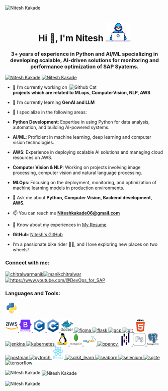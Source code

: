
<p align="left"> <img src="https://komarev.com/ghpvc/?username=niteshkakade06" alt="Nitesh Kakade"/> </p>

<h1 align="center">Hi 👋, I'm Nitesh <img src="https://github.com/niteshkakade06/NiteshKakade/blob/main/Assets/Developer.gif" width="80px"> 
<h3 align="center">
3+ years of experience in Python and AI/ML specializing in developing scalable, AI-driven solutions for monitoring and performance optimization of SAP Syatems.</h3>

<p >  </p>



<p> 
  <a align="left" href="https://www.linkedin.com/in/Nitesh-Kakade/" target="blank"><img src="https://img.shields.io/badge/Connect%20with%20me%20on-LinkedIn-blue?style=for-the-badge&logo=linkedin" alt="Nitesh Kakade" /></a> 
  <a  align="right"  href="https://twitter.com/niteshkakade06" target="blank"><img src="https://img.shields.io/twitter/follow/Nitesh_Kakade?logo=twitter&style=for-the-badge" alt="Nitesh Kakade" /></a>
  
  </p>
<img align="right" width=300px alt="Github Cat" src="https://user-images.githubusercontent.com/74038190/235224431-e8c8c12e-6826-47f1-89fb-2ddad83b3abf.gif" width="300" />

- 🔭 I’m currently working on **projects which are related to MLops, ComputerVision, NLP, AWS**

- 🌱 I’m currently learning **GenAI and LLM**

- 👯 I specialize in the following areas:

-   **Python Development**: Expertise in using Python for data analysis, automation, and building AI-powered systems.
-   **AI/ML**: Proficient in machine learning, deep learning and computer vision technologies.
-   **AWS**: Experience in deploying scalable AI solutions and managing cloud resources on AWS.
-   **Computer Vision & NLP**: Working on projects involving image processing, computer vision and natural language processing.
-   **MLOps**: Focusing on the deployment, monitoring, and optimization of machine learning models in production environments.



- 💬 Ask me about **Python, Computer Vision, Backend development, AWS.**

- 📫 You can reach me **Niteshkakade06@gmail.com**

- 📄 Know about my experiences in  [My Resume](https://drive.google.com/file/d/1xmIkc9nC27CVXwkLjnDsUnYGNYXeqOsI/view?usp=sharing)
- **GitHub**: [Nitesh's GitHub](https://github.com/niteshkakade06)
- I’m a passionate bike rider 🚴‍♂️, and I love exploring new places on two wheels!


<h3 align="left">Connect with me:</h3>
<p align="left">
<a href="https://linkedin.com/in/Nitesh-kakade" target="blank"><img align="center" src="https://raw.githubusercontent.com/rahuldkjain/github-profile-readme-generator/master/src/images/icons/Social/linked-in-alt.svg" alt="chitralwarmanik" height="30" width="40" /></a><a href="https://www.kaggle.com/niteshkakade" target="blank"><img align="center" src="https://raw.githubusercontent.com/rahuldkjain/github-profile-readme-generator/master/src/images/icons/Social/kaggle.svg" alt="manikchitralwar" height="30" width="40" /></a>
</a>
<a href="https://www.youtube.com/@DevOps_for_SAP" target="blank"><img align="center" src="https://raw.githubusercontent.com/rahuldkjain/github-profile-readme-generator/master/src/images/icons/Social/youtube.svg" alt="https://www.youtube.com/@DevOps_for_SAP" height="30" width="40" /></a>
</p>

<h3 align="left">Languages and Tools:</h3>
<a href="https://www.python.org" target="_blank" rel="noreferrer"> <img src="https://raw.githubusercontent.com/devicons/devicon/master/icons/python/python-original.svg" alt="python" width="40" height="40"/> </a>
<p align="left"> <a href="https://aws.amazon.com" target="_blank" rel="noreferrer"> <img src="https://raw.githubusercontent.com/devicons/devicon/master/icons/amazonwebservices/amazonwebservices-original-wordmark.svg" alt="aws" width="40" height="40"/> </a> <a href="https://getbootstrap.com" target="_blank" rel="noreferrer"> <img src="https://raw.githubusercontent.com/devicons/devicon/master/icons/bootstrap/bootstrap-plain-wordmark.svg" alt="bootstrap" width="40" height="40"/> </a> <a href="https://www.cprogramming.com/" target="_blank" rel="noreferrer"> <img src="https://raw.githubusercontent.com/devicons/devicon/master/icons/c/c-original.svg" alt="c" width="40" height="40"/> </a> <a href="https://www.w3schools.com/cpp/" target="_blank" rel="noreferrer"> <img src="https://raw.githubusercontent.com/devicons/devicon/master/icons/cplusplus/cplusplus-original.svg" alt="cplusplus" width="40" height="40"/> </a> <a href="https://www.docker.com/" target="_blank" rel="noreferrer"> <img src="https://raw.githubusercontent.com/devicons/devicon/master/icons/docker/docker-original-wordmark.svg" alt="docker" width="40" height="40"/> </a> <a href="https://www.figma.com/" target="_blank" rel="noreferrer"> <img src="https://www.vectorlogo.zone/logos/figma/figma-icon.svg" alt="figma" width="40" height="40"/> </a> <a href="https://flask.palletsprojects.com/" target="_blank" rel="noreferrer"> <img src="https://www.vectorlogo.zone/logos/palletsprojects_flask/palletsprojects_flask-official~v2.svg" alt="flask" width="40" height="40"/> </a> <a href="https://cloud.google.com" target="_blank" rel="noreferrer"> <img src="https://www.vectorlogo.zone/logos/google_cloud/google_cloud-icon.svg" alt="gcp" width="40" height="40"/> </a> <a href="https://git-scm.com/" target="_blank" rel="noreferrer"> <img src="https://www.vectorlogo.zone/logos/git-scm/git-scm-icon.svg" alt="git" width="40" height="40"/> </a> <a href="https://www.w3.org/html/" target="_blank" rel="noreferrer"> <img src="https://raw.githubusercontent.com/devicons/devicon/master/icons/html5/html5-original-wordmark.svg" alt="html5" width="40" height="40"/> </a> <a href="https://www.jenkins.io" target="_blank" rel="noreferrer"> <img src="https://www.vectorlogo.zone/logos/jenkins/jenkins-icon.svg" alt="jenkins" width="40" height="40"/> </a> <a href="https://kubernetes.io" target="_blank" rel="noreferrer"> <img src="https://www.vectorlogo.zone/logos/kubernetes/kubernetes-icon.svg" alt="kubernetes" width="40" height="40"/> </a> <a href="https://www.linux.org/" target="_blank" rel="noreferrer"> <img src="https://raw.githubusercontent.com/devicons/devicon/master/icons/linux/linux-original.svg" alt="linux" width="40" height="40"/> </a> <a href="https://www.mongodb.com/" target="_blank" rel="noreferrer"> <img src="https://raw.githubusercontent.com/devicons/devicon/master/icons/mongodb/mongodb-original-wordmark.svg" alt="mongodb" width="40" height="40"/> </a> <a href="https://www.mysql.com/" target="_blank" rel="noreferrer"> <img src="https://raw.githubusercontent.com/devicons/devicon/master/icons/mysql/mysql-original-wordmark.svg" alt="mysql" width="40" height="40"/> </a> <a href="https://opencv.org/" target="_blank" rel="noreferrer"> <img src="https://www.vectorlogo.zone/logos/opencv/opencv-icon.svg" alt="opencv" width="40" height="40"/> </a> <a href="https://pandas.pydata.org/" target="_blank" rel="noreferrer"> <img src="https://raw.githubusercontent.com/devicons/devicon/2ae2a900d2f041da66e950e4d48052658d850630/icons/pandas/pandas-original.svg" alt="pandas" width="40" height="40"/> </a> <a href="https://www.photoshop.com/en" target="_blank" rel="noreferrer"> <img src="https://raw.githubusercontent.com/devicons/devicon/master/icons/photoshop/photoshop-line.svg" alt="photoshop" width="40" height="40"/> </a> <a href="https://www.postgresql.org" target="_blank" rel="noreferrer"> <img src="https://raw.githubusercontent.com/devicons/devicon/master/icons/postgresql/postgresql-original-wordmark.svg" alt="postgresql" width="40" height="40"/> </a> <a href="https://postman.com" target="_blank" rel="noreferrer"> <img src="https://www.vectorlogo.zone/logos/getpostman/getpostman-icon.svg" alt="postman" width="40" height="40"/> </a>  <a href="https://pytorch.org/" target="_blank" rel="noreferrer"> <img src="https://www.vectorlogo.zone/logos/pytorch/pytorch-icon.svg" alt="pytorch" width="40" height="40"/> </a> <a href="https://reactjs.org/" target="_blank" rel="noreferrer"> <img src="https://raw.githubusercontent.com/devicons/devicon/master/icons/react/react-original-wordmark.svg" alt="react" width="40" height="40"/> </a> <a href="https://scikit-learn.org/" target="_blank" rel="noreferrer"> <img src="https://upload.wikimedia.org/wikipedia/commons/0/05/Scikit_learn_logo_small.svg" alt="scikit_learn" width="40" height="40"/> </a> <a href="https://seaborn.pydata.org/" target="_blank" rel="noreferrer"> <img src="https://seaborn.pydata.org/_images/logo-mark-lightbg.svg" alt="seaborn" width="40" height="40"/> </a> <a href="https://www.selenium.dev" target="_blank" rel="noreferrer"> <img src="https://raw.githubusercontent.com/detain/svg-logos/780f25886640cef088af994181646db2f6b1a3f8/svg/selenium-logo.svg" alt="selenium" width="40" height="40"/> </a> <a href="https://www.sqlite.org/" target="_blank" rel="noreferrer"> <img src="https://www.vectorlogo.zone/logos/sqlite/sqlite-icon.svg" alt="sqlite" width="40" height="40"/> </a> <a href="https://www.tensorflow.org" target="_blank" rel="noreferrer"> <img src="https://www.vectorlogo.zone/logos/tensorflow/tensorflow-icon.svg" alt="tensorflow" width="40" height="40"/> </a> </p>


<p><img align="left" src="https://github-readme-streak-stats.herokuapp.com/?user=niteshkakade06&" alt="Nitesh Kakade" /></p>

<p>&nbsp;<img align="center" src="https://github-readme-stats.vercel.app/api?username=niteshkakade06&show_icons=true&locale=en" alt="Nitesh Kakade" /></p>

<p >
  <img align="center"   src="https://github-readme-stats.vercel.app/api/top-langs?username=niteshkakade06&show_icons=true&locale=en&layout=compact" alt="Nitesh Kakade" /></p>

